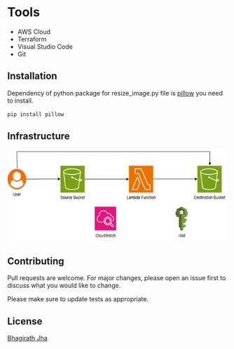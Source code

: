 # Tools

- AWS Cloud
- Terraform
- Visual Studio Code
- Git

## Installation

Dependency of python package for resize_image.py file is [pillow](https://pypi.org/project/pillow/) you need to install.

```bash
pip install pillow
```

## Infrastructure

<p align="center">
  <img src="https://github.com/BhagirathJha/Serverless-Image-Processing-with-AWS-Lambda-and-S3/blob/main/Untitled%20Diagram.png" height="210" width="1360">
</p>

## Contributing

Pull requests are welcome. For major changes, please open an issue first
to discuss what you would like to change.

Please make sure to update tests as appropriate.

## License

[Bhagirath Jha](https://github.com/BhagirathJha)
